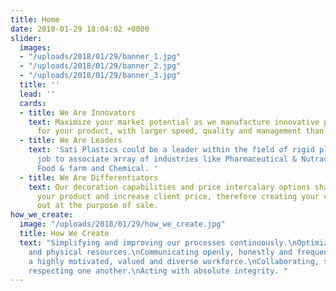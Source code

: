 ```yaml
---
title: Home
date: 2018-01-29 18:04:02 +0000
slider:
  images:
  - "/uploads/2018/01/29/banner_1.jpg"
  - "/uploads/2018/01/29/banner_2.jpg"
  - "/uploads/2018/01/29/banner_3.jpg"
  title: ''
  lead: ''
  cards:
  - title: We Are Innovators
    text: Maximize your market potential as we manufacture innovative plastic packaging
      for your product, with larger speed, quality and management than the competitors.
  - title: We Are Leaders
    text: 'Sati Plastics could be a leader within the field of rigid plastic packaging,
      job to associate array of industries like Pharmaceutical & Nutraceuticals, Cosmetics,
      Food & farm and Chemical. '
  - title: We Are Differentiators
    text: Our decoration capabilities and price intercalary options shall differentiate
      your product and increase client price, therefore creating your complete stand
      out at the purpose of sale.
how_we_create:
  image: "/uploads/2018/01/29/how_we_create.jpg"
  title: How We Create
  text: "Simplifying and improving our processes continuously.\nOptimizing our financial
    and physical resources.\nCommunicating openly, honestly and frequently.\nDeveloping
    a highly motivated, valued and diverse workforce.\nCollaborating, supporting and
    respecting one another.\nActing with absolute integrity. "
---
```


